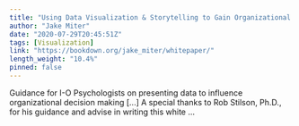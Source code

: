 ```yaml
---
title: "Using Data Visualization & Storytelling to Gain Organizational Buy-in"
author: "Jake Miter"
date: "2020-07-29T20:45:51Z"
tags: [Visualization]
link: "https://bookdown.org/jake_miter/whitepaper/"
length_weight: "10.4%"
pinned: false
---
```


Guidance for I-O Psychologists on presenting data to influence organizational decision making [...] A special thanks to Rob Stilson, Ph.D., for his guidance and advise in writing this white ...
